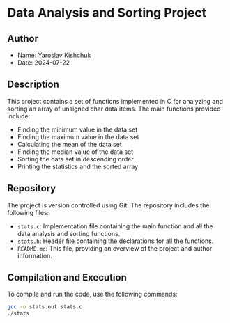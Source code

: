 # Data Analysis and Sorting Project

## Author
- Name: Yaroslav Kishchuk
- Date: 2024-07-22

## Description
This project contains a set of functions implemented in C for analyzing and sorting an array of unsigned char data items. The main functions provided include:

- Finding the minimum value in the data set
- Finding the maximum value in the data set
- Calculating the mean of the data set
- Finding the median value of the data set
- Sorting the data set in descending order
- Printing the statistics and the sorted array

## Repository
The project is version controlled using Git. The repository includes the following files:

- `stats.c`: Implementation file containing the main function and all the data analysis and sorting functions.
- `stats.h`: Header file containing the declarations for all the functions.
- `README.md`: This file, providing an overview of the project and author information.

## Compilation and Execution
To compile and run the code, use the following commands:

```bash
gcc -o stats.out stats.c
./stats
